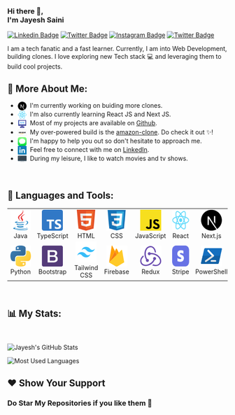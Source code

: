 ### Hi there 👋,<br> **I'm Jayesh Saini**

<!--
**jayeshsaini/jayeshsaini** is a ✨ _special_ ✨ repository because its `README.md` (this file) appears on your GitHub profile.

Here are some ideas to get you started:

- 🔭 I’m currently working on ...
- 🌱 I’m currently learning ...
- 👯 I’m looking to collaborate on ...
- 🤔 I’m looking for help with ...
- 💬 Ask me about ...
- 📫 How to reach me: ...
- 😄 Pronouns: ...
- ⚡ Fun fact: ...
-->

[![Linkedin Badge](https://img.shields.io/badge/LinkedIn-0077B5?label=%20&labelColor=0077B5&logo=Linkedin&logoColor=white)](https://www.linkedin.com/in/jayeshsaini/)
[![Twitter Badge](https://img.shields.io/badge/-Facebook-1877F2?label=%20&labelColor=1877F2&logo=Facebook&logoColor=white)](https://www.facebook.com/jayesh.saini.95/)
[![Instagram Badge](https://img.shields.io/badge/-Instagram-E4405F?label=%20&labelColor=E4405F&logo=Instagram&logoColor=white)](https://www.instagram.com/jayeshsaini/)
[![Twitter Badge](https://img.shields.io/badge/Twitter-1DA1F2?label=%20&labelColor=1DA1F2&logo=Twitter&logoColor=white)](https://twitter.com/jayeshsaini95)

I am a tech fanatic and a fast learner. Currently, I am into Web Development, building clones. I love exploring new Tech stack &#128187; and leveraging them to build cool projects.
<br/>

## &#129488; **More About Me:**

- <img src="./Icons/Nextjs.svg" alt="Netflix" height="20px" align="center"/>&nbsp; I&#39;m currently working on buiding more clones.
- <img src="./Icons/React.svg" alt="DSA" height="20px" align="center"/>&nbsp; I&#39;m also currently learning React JS and Next JS.
- <img src="./Icons/Computer.svg" alt="Projects" height="20px" align="center"/>&nbsp; Most of my projects are available on [Github](https://github.com/jayeshsaini?tab=repositories).
- <img src="./Icons/amazon4.svg" alt="Instagram" height="20px" align="center"/>&nbsp; My over-powered build is the [amazon-clone](https://github.com/jayeshsaini/amazon-2.0). Do check it out &#10024;!
- <img src="./Icons/Message.svg" alt="Message" height="20px" align="center"/>&nbsp; I&#39;m happy to help you out so don't hesitate to approach me.
- <img src="./Icons/LinkedIn.svg" alt="LinkedIn" height="20px" align="center"/>&nbsp; Feel free to connect with me on [LinkedIn](https://linkedin.com/in/jayeshsaini).
- <img src="./Icons/tv.svg" alt="Novels" height="20px" align="center"/>&nbsp; During my leisure, I like to watch movies and tv shows.

<br>

## &#128296; **Languages and Tools:**

<table>
   <tr>
      <td align="center" width="96">
         <a href="https://docs.oracle.com/javase/tutorial/">
            <img src="./Icons/Java.svg" width="48" height="48" alt="Java" />
         </a><br> Java
      </td>
      <td align="center" width="96">
         <a href="https://www.typescriptlang.org/docs/">
            <img src="./Icons/TypeScript.svg" width="48" height="48" alt="C++" />
         </a><br> TypeScript
      </td>
      <td align="center" width="96">
         <a href="https://devdocs.io/html/">
            <img src="./Icons/Html.svg" width="48" height="48" alt="Html" />
         </a><br> HTML
      </td>
      <td align="center" width="96">
         <a href="https://devdocs.io/css/">
            <img src="./Icons/Css.svg" width="48" height="48" alt="Css" />
         </a><br> CSS
      </td>
      <td align="center" width="96">
         <a href="https://javascript.info/">
            <img src="./Icons/Javascript.svg" width="48" height="48" alt="JavaScript" />
         </a><br> JavaScript
      </td>
      <td align="center" width="96">
         <a href="https://reactjs.org/">
            <img src="./Icons/React.svg" width="48" height="48" alt="ReactJs" />
         </a><br> React
      </td>
      <td align="center" width="96">
         <a href="https://nextjs.org/">
            <img src="./Icons/Nextjs.svg" width="48" height="48" alt="NextJs" />
         </a><br> Next.js
      </td>
   </tr>
   <tr>
      <td align="center" width="96">
         <a href="https://www.python.org/">
            <img src="./Icons/Python.svg" width="48" height="48" alt="Python" />
         </a><br> Python
      </td>
      <td align="center" width="96">
         <a href="https://getbootstrap.com/">
            <img src="./Icons/Bootstrap.svg" width="48" height="48" alt="Bootstrap" />
         </a><br> Bootstrap
      </td>
      <td align="center" width="96">
         <a href="https://tailwindcss.com/">
            <img src="./Icons/Tailwind.svg" width="48" height="48" alt="Tailwind" />
         </a><br> Tailwind CSS
      </td>
      <td align="center" width="96">
         <a href="https://firebase.google.com/">
            <img src="./Icons/Firebase.svg" width="48" height="48" alt="Firebase" />
         </a><br> Firebase
      </td>
      <td align="center" width="96">
         <a href="https://redux.js.org/">
            <img src="./Icons/Redux.svg" width="48" height="48" alt="Redux" />
         </a><br> Redux
      </td>
      <td align="center" width="96">
         <a href="https://stripe.com/">
            <img src="./Icons/Stripe.svg" width="48" height="48" alt="Stripe" />
         </a><br> Stripe
      </td>
      <td align="center" width="96">
         <a href="https://docs.microsoft.com/en-us/powershell/">
            <img src="./Icons/Powershell.svg" width="48" height="48" alt="Powershell" />
         </a><br> PowerShell
      </td>
   </tr>
</table>

<br>

## &#128202; **My Stats:**

<br>

![Jayesh's GitHub Stats](https://github-readme-stats.vercel.app/api?username=jayeshsaini&hide=contribs,prs&count_private=true&show_icons=true&border_radius=10&include_all_commits=true&count_private=true)

![Most Used Languages](https://github-readme-stats.vercel.app/api/top-langs/?username=jayeshsaini&card_width=495&border_radius=10)

## &#10084; **Show Your Support**

### Do Star My Repositories if you like them &#127775;

